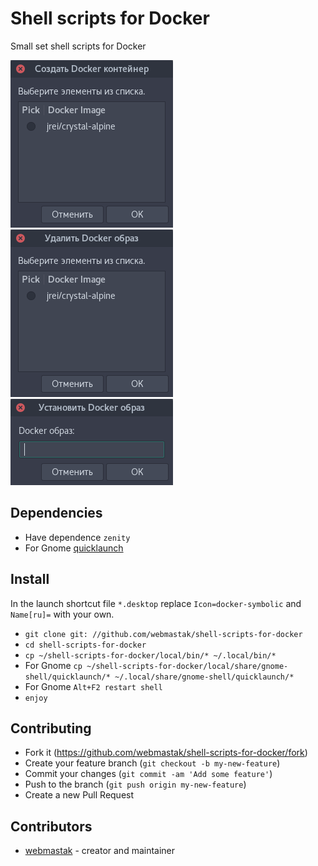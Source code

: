 # Shell scripts for Docker

Small set shell scripts for Docker

![scrinshot 1](https://github.com/webmastak/shell-scripts-for-docker/blob/master/1.png)
![scrinshot 2](https://github.com/webmastak/shell-scripts-for-docker/blob/master/2.png)
![scrinshot 3](https://github.com/webmastak/shell-scripts-for-docker/blob/master/3.png)

## Dependencies

  * Have dependence `zenity`
  * For Gnome [quicklaunch](https://extensions.gnome.org/extension/37/quicklaunch)

## Install

In the launch shortcut file `*.desktop` replace `Icon=docker-symbolic` and `Name[ru]=` with your own.

* `git clone git: //github.com/webmastak/shell-scripts-for-docker`
* `cd shell-scripts-for-docker`
* `cp ~/shell-scripts-for-docker/local/bin/* ~/.local/bin/*`
* For Gnome `cp ~/shell-scripts-for-docker/local/share/gnome-shell/quicklaunch/* ~/.local/share/gnome-shell/quicklaunch/*`
* For Gnome `Alt+F2 restart shell`
* `enjoy`

## Contributing

* Fork it (<https://github.com/webmastak/shell-scripts-for-docker/fork>)
* Create your feature branch (`git checkout -b my-new-feature`)
* Commit your changes (`git commit -am 'Add some feature'`)
* Push to the branch (`git push origin my-new-feature`)
* Create a new Pull Request


## Contributors

- [webmastak](https://github.com/webmastak) - creator and maintainer

